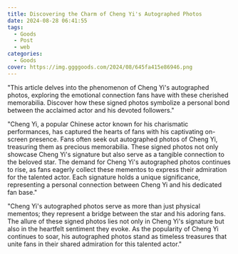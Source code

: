 ```yaml
---
title: Discovering the Charm of Cheng Yi's Autographed Photos
date: 2024-08-28 06:41:55
tags:
  - Goods
  - Post
  - web
categories:
  - Goods
cover: https://img.ggggoods.com/2024/08/645fa415e86946.png
---
```


"This article delves into the phenomenon of Cheng Yi's autographed photos, exploring the emotional connection fans have with these cherished memorabilia. Discover how these signed photos symbolize a personal bond between the acclaimed actor and his devoted followers."

"Cheng Yi, a popular Chinese actor known for his charismatic performances, has captured the hearts of fans with his captivating on-screen presence. Fans often seek out autographed photos of Cheng Yi, treasuring them as precious memorabilia. These signed photos not only showcase Cheng Yi's signature but also serve as a tangible connection to the beloved star. The demand for Cheng Yi's autographed photos continues to rise, as fans eagerly collect these mementos to express their admiration for the talented actor. Each signature holds a unique significance, representing a personal connection between Cheng Yi and his dedicated fan base."

"Cheng Yi's autographed photos serve as more than just physical mementos; they represent a bridge between the star and his adoring fans. The allure of these signed photos lies not only in Cheng Yi's signature but also in the heartfelt sentiment they evoke. As the popularity of Cheng Yi continues to soar, his autographed photos stand as timeless treasures that unite fans in their shared admiration for this talented actor."
